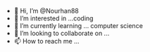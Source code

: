 - 👋 Hi, I’m @Nourhan88
- 👀 I’m interested in ...coding
- 🌱 I’m currently learning ... computer science
- 💞️ I’m looking to collaborate on ...
- 📫 How to reach me ... 

<!---
Nourhan88/Nourhan88 is a ✨ special ✨ repository because its `README.md` (this file) appears on your GitHub profile.
You can click the Preview link to take a look at your changes.
--->

